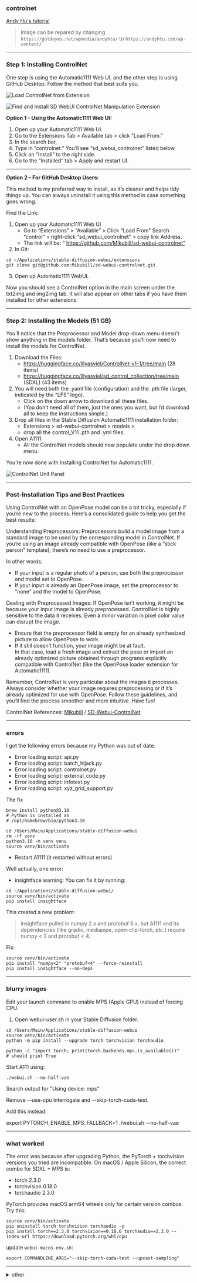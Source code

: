 
<!-- vim: set foldmethod=marker fmr=###,--- :-->

### controlnet

[Andy Hu's tutorial](https://andyhtu.com/how-to-install-controlnet-automatic1111-a-comprehensive-guide/)

> Image can be repared by changing `https://goldeyes.net/wpmedia/andyhtu/` to `https://andyhtu.com/wp-content/`

---

### Step 1: Installing ControlNet

One step is using the Automatic1111 Web UI, and the other step is using GitHub Desktop. Follow the method that best suits you.

![Load ControlNet from Extension](images/Load-ControlNet-From-Extension.jpg)

![Find and Install SD WebUI ControlNet Manipulation Extension](images/find-and-install-sd-webui-controlnet-manipulation-extension.jpg)


**Option 1 – Using the Automatic1111 Web UI:**

1. Open up your Automatic1111 Web UI.
2. Go to the Extensions Tab > Available tab > click “Load From.”
3. In the search bar,
4. Type in “controlnet.” You’ll see “sd_webui_controlnet” listed below.
5. Click on “Install” to the right side.
6. Go to the “Installed” tab > Apply and restart UI.

* * *

**Option 2 – For GitHub Desktop Users:**

This method is my preferred way to install, as it’s cleaner and helps tidy things up. You can always uninstall it using this method in case something goes wrong.

Find the Link:

1. Open up your Automatic1111 Web UI  
   - Go to “Extensions” > “Available” > Click “Load From” Search “control” > right-click “sd_webui_controlnet” > copy link Address.
   - The link will be: ” https://github.com/Mikubill/sd-webui-controlnet”
2. In Git:
```
cd ~/Applications/stable-diffusion-webui/extensions
git clone git@github.com:Mikubill/sd-webui-controlnet.git
```
3. Open up Automatic1111 WebUI.

Now you should see a ControlNet option in the main screen under the txt2img and img2img tab. It will also appear on other tabs if you have them installed for other extensions.

---
### Step 2: Installing the Models (51 GB)

You’ll notice that the Preprocessor and Model drop-down menu doesn’t show anything in the models folder. That’s because you’ll now need to install the models for ControlNet.

1. Download the Files:
   - https://huggingface.co/lllyasviel/ControlNet-v1-1/tree/main (28 items)
   - https://huggingface.co/lllyasviel/sd_control_collection/tree/main (SDXL) (43 items)
2. You will need both the .yaml file (configuration) and the .pth file (larger, indicated by the “LFS” logo).
   - Click on the down arrow to download all these files.
   - (You don’t need all of them, just the ones you want, but I’d download all to keep the instructions simple.)
3. Drop all files in the Stable Diffusion Automatic1111 installation folder:
   - Extensions > sd-webui-controlnet > models > 
   - drop all the control_V11 .pth and .yml files.
4. Open A1111:
   - All the ControlNet models should now populate under the drop down menu.

You’re now done with Installing ControlNet for Automatic1111.

![ControlNet Unit Panel](images/ControlNet-Control-panel.jpg)

---
### Post-Installation Tips and Best Practices

Using ControlNet with an OpenPose model can be a bit tricky, especially if you’re new to the process. Here’s a consolidated guide to help you get the best results:

Understanding Preprocessors: Preprocessors build a model image from a standard image to be used by the corresponding model in ControlNet. If you’re using an image already compatible with OpenPose (like a “stick person” template), there’s no need to use a preprocessor.

In other words:
- If your input is a regular photo of a person, use both the preprocessor and model set to OpenPose.
- If your input is already an OpenPose image, set the preprocessor to “none” and the model to OpenPose.

Dealing with Preprocessed Images: If OpenPose isn’t working, it might be because your input image is already preprocessed. ControlNet is highly sensitive to the data it receives. Even a minor variation in pixel color value can disrupt the image.
- Ensure that the preprocessor field is empty for an already synthesized picture to allow OpenPose to work.
- If it still doesn’t function, your image might be at fault.  
  In that case, load a fresh image and extract the pose or import an already optimized picture obtained through programs explicitly compatible with ControlNet (like the OpenPose loader extension for Automatic1111).

Remember, ControlNet is very particular about the images it processes. Always consider whether your image requires preprocessing or if it’s already optimized for use with OpenPose. Follow these guidelines, and you’ll find the process smoother and more intuitive. Have fun!

ControlNet References: [Mikubill](https://github.com/Mikubill/sd-webui-controlnet/blob/main/README.md) / [SD-Webui-ControlNet](https://github.com/Mikubill/sd-webui-controlnet/blob/main/README.md)

---
### errors

I got the following errors because my Python was out of date.

- Error loading script: api.py
- Error loading script: batch_hijack.py
- Error loading script: controlnet.py
- Error loading script: external_code.py
- Error loading script: infotext.py
- Error loading script: xyz_grid_support.py

The fix
```
brew install python@3.10
# Python is installed as
# /opt/homebrew/bin/python3.10
```
```
cd /Users/Main/Applications/stable-diffusion-webui
rm -rf venv
python3.10 -m venv venv
source venv/bin/activate
```
- Restart A1111 (it restarted without errors)

Well actually, one error:
- insightface warning: You can fix it by running:
```
cd ~/Applications/stable-diffusion-webui/
source venv/bin/activate
pip install insightface
```
This created a new problem:
> insightface pulled in numpy 2.x and protobuf 6.x, but A1111 and its dependencies (like gradio, mediapipe, open-clip-torch, etc.) require numpy < 2 and protobuf < 4.

Fix:
```
source venv/bin/activate
pip install "numpy<2" "protobuf<4" --force-reinstall
pip install insightface --no-deps
```

---
### blurry images

Edit your launch command to enable MPS (Apple GPU) instead of forcing CPU.

1. Open webui-user.sh in your Stable Diffusion folder.
```
cd /Users/Main/Applications/stable-diffusion-webui
source venv/bin/activate
python -m pip install --upgrade torch torchvision torchaudio
```
```
python -c "import torch; print(torch.backends.mps.is_available())"
# should print True
```
Start A111 using:
```
./webui.sh --no-half-vae
```
Search output for "Using device: mps"


Remove --use-cpu interrogate and --skip-torch-cuda-test.

Add this instead:

export PYTORCH_ENABLE_MPS_FALLBACK=1
./webui.sh --no-half-vae

--- 

### what worked

The error was because after upgrading Python, the PyTorch + torchvision versions you tried are incompatible. On macOS / Apple Silicon, the correct combo for SDXL + MPS is:

- torch 2.3.0
- torchvision 0.18.0
- torchaudio 2.3.0

PyTorch provides macOS arm64 wheels only for certain version combos. Try this:
```
source venv/bin/activate
pip uninstall torch torchvision torchaudio -y
pip install torch==2.3.0 torchvision==0.18.0 torchaudio==2.3.0 --index-url https://download.pytorch.org/whl/cpu
```
update `webui-macos-env.sh`:
```
export COMMANDLINE_ARGS="--skip-torch-cuda-test --upcast-sampling"
```
---

<details><summary>other</summary><br>

#### other

https://github.com/Mikubill/sd-webui-controlnet.git

cd ~/stable ... extensions/
git clone https://github.com/Mikubill/sd-webui-controlnet.git

there was  lot of downloading, but it looks like I chould have cloned it
https://huggingface.co/docs/hub/en/repositories-getting-started

https://github.com/lllyasviel/ControlNet/issues/149
try this
delete the Controlnet folder from your extensions. then after restarting Ui you have to do 2steps:
1.install it from url: paste https://github.com/lllyasviel/ControlNet.git
2.install it from available extensions. look for controlnet and install the one with 1200steps or more!


"st webui controlnet maniupulations" with 17000+ start





https://github.com/lllyasviel/ControlNet

install from URL


https://www.reddit.com/r/StableDiffusion/comments/119o71b/a1111_controlnet_extension_explained_like_youre_5/



downloaded all from https://huggingface.co/webui/ControlNet-modules-safetensors/tree/main
moved to extensions/contorlnet/models
restarted UI




https://www.reddit.com/r/StableDiffusion/comments/12na7ic/controlnet11_arrived_in_a1111_extension/


https://huggingface.co/lllyasviel/ControlNet-v1-1/tree/main



https://www.reddit.com/r/StableDiffusion/comments/11cwiv7/collected_notes_and_observations_on_controlnet/

---

</details>
